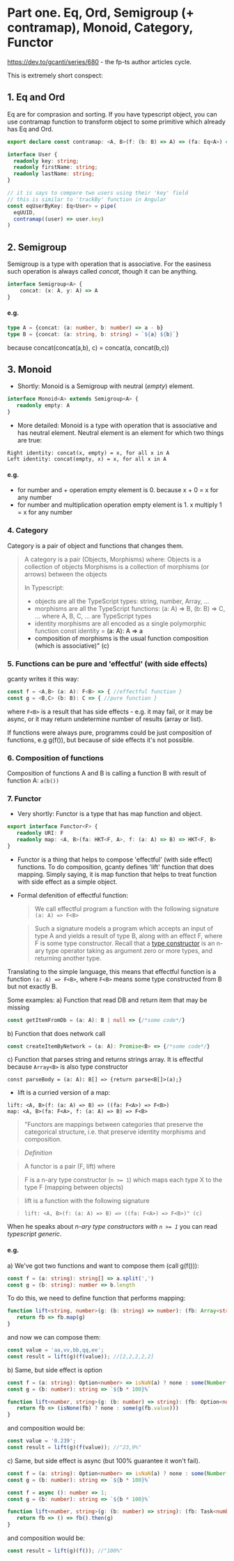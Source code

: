 # Part one. Eq, Ord, Semigroup (+ contramap), Monoid, Category, Functor

https://dev.to/gcanti/series/680 - the fp-ts author articles cycle.

This is extremely short conspect:

## 1. Eq and Ord
Eq are for comprasion and sorting. If you have typescript object, you can use contramap function to transform object to some primitive which already has Eq and Ord.

``` typescript
export declare const contramap: <A, B>(f: (b: B) => A) => (fa: Eq<A>) => Eq<B>

interface User {
  readonly key: string;
  readonly firstName: string;
  readonly lastName: string;
}

// it is says to compare two users using their 'key' field
// this is similar to 'trackBy' function in Angular
const eqUserByKey: Eq<User> = pipe(
  eqUUID,
  contramap((user) => user.key)
)
```



## 2. Semigroup
Semigroup is a type with operation that is associative. For the easiness such operation is always called *concat*, though it can be anything.

```typescript
interface Semigroup<A> {
    concat: (x: A, y: A) => A
}
```

#### e.g.
```typescript
type A = {concat: (a: number, b: number) => a - b}
type B = {concat: (a: string, b: string) = `${a} ${b}`}
```

because concat(concat(a,b), c) = concat(a, concat(b,c))

## 3. Monoid

+ Shortly: Monoid is a Semigroup with neutral (*empty*) element.

```typescript
interface Monoid<A> extends Semigroup<A> {
   readonly empty: A
}
```
+ More detailed: Monoid is a type with operation that is associative and has neutral element. Neutral element is an element for which two things are true:
``` 
Right identity: concat(x, empty) = x, for all x in A
Left identity: concat(empty, x) = x, for all x in A
```

#### e.g.
- for number and + operation empty element is 0. because x + 0 = x for any number
- for number and multiplication operation empty element is 1. x multiply 1 = x for any number

### 4. Category 

Category is a pair of object and functions that changes them.
> A category is a pair (Objects, Morphisms) where:
> Objects is a collection of objects
> Morphisms is a collection of morphisms (or arrows) between the objects
>
> In Typescript:
> + objects are all the TypeScript types: string, number, Array<string>, ...
> + morphisms are all the TypeScript functions: (a: A) => B, (b: B) => C, ... where A, B, C, ... are TypeScript types
> + identity morphisms are all encoded as a single polymorphic function const identity = <A>(a: A): A => a
> + composition of morphisms is the usual function composition (which is associative)" (c)

### 5. Functions can be pure and 'effectful' (with side effects)

gcanty writes it this way:
```typescript
const f = <A,B> (a: A): F<B> => { //effectful function }
const g = <B,C> (b: B): C => { //pure function }
```
   
where `F<B>` is a result that has side effects - e.g. it may fail, or it may be async, or it may return undetermine number of results (array or list).

If functions were always pure, programms could be just composition of functions, e.g g(f()), but because of side effects it's not possible.

### 6. Composition of functions 
   Composition of functions A and B is calling a function B with result of function A:
   `a(b())`

### 7. Functor 
  + Very shortly: Functor is a type that has map function and object.
  
```typescript
export interface Functor<F> {
   readonly URI: F
   readonly map: <A, B>(fa: HKT<F, A>, f: (a: A) => B) => HKT<F, B>
}
```

+ Functor is a thing that helps to compose 'effectful' (with side effect) functions.
To do composition, gcanty defines 'lift' function that does  mapping. Simply saying, it is map function that helps to treat function with side effect as a simple object.
  
+ Formal defenition of effectful function:
  > We call effectful program a function with the following signature `(a: A) => F<B>`
  
  > Such a signature models a program which accepts an input of type A and yields a result of type B,
  > along with an effect F, where F is some type constructor.
  > Recall that a [type constructor](https://en.wikipedia.org/wiki/Type_constructor) is an n-ary type operator taking as argument zero or more types, and returning another type.
 
Translating to the simple language, this means that effectful function is a function `(a: A) => F<B>`, where `F<B>` means some type constructed from B but not exactly B.
  
  Some examples:
  a) Function that read DB and return item that may be missing
  ```typescript
  const getItemFromDb = (a: A): B | null => {/*some code*/}
  ```
  b) Function that does network call
  ```typescript
  const createItemByNetwork = (a: A): Promise<B> => {/*some code*/}
  ```
  c) Function that parses string and returns strings array. It is effectful because `Array<B>` is also type constructor
  ```
  const parseBody = (a: A): B[] => {return parse<B[]>(a);}
  ```  
  
  
+ lift is a curried version of a map:
```
lift: <A, B>(f: (a: A) => B) => ((fa: F<A>) => F<B>)
map: <A, B>(fa: F<A>, f: (a: A) => B) => F<B>
```

> "Functors are mappings between categories that preserve the categorical structure, i.e. that preserve identity morphisms and composition.

   > *Definition*

   > A functor is a pair (F, lift) where

   > F is a n-ary type constructor (`n >= 1`) which maps each type X to the type F<X> (mapping between objects)

   > lift is a function with the following signature

   > `lift: <A, B>(f: (a: A) => B) => ((fa: F<A>) => F<B>)" (c)`

   
When he speaks about *n-ary type constructors with `n >= 1`* you can read *typescript generic*.

#### e.g.
a) We've got two functions and want to compose them (call g(f())):
   
```typescript
const f = (a: string): string[] => a.split(',')
const g = (b: string): number => b.length
   ```

To do this, we need to define function that performs mapping:

```typescript
function lift<string, number>(g: (b: string) => number): (fb: Array<string>) => Array<number> {
   return fb => fb.map(g)
}
   ```

and now we can compose them:

```typescript
const value = 'aa,vv,bb,qq,ee';
const result = lift(g)(f(value)); //[2,2,2,2,2]
   ```

b) Same, but side effect is option
   
```typescript
const f = (a: string): Option<number> => isNaN(a) ? none : some(Number(a))
const g = (b: number): string => `${b * 100}%`

function lift<number, string>(g: (b: number) => string): (fb: Option<number>) => Option<string> {
   return fb => (isNone(fb) ? none : some(g(fb.value)))
}
   ```
and composition would be:

```typescript
const value = '0.239';
const result = lift(g)(f(value)); //"23,9%"
   ```

c) Same, but side effect is async (but 100% guarantee it won't fail).

```typescript
const f = (a: string): Option<number> => isNaN(a) ? none : some(Number(a))
const g = (b: number): string => `${b * 100}%`

const f = async (): number => 1;
const g = (b: number): string => `${b * 100}%`

function lift<number, string>(g: (b: number) => string): (fb: Task<number>) => Task<string> {
   return fb => () => fb().then(g)
}
```
and composition would be:

```typescript
const result = lift(g)(f()); //"100%"
```
